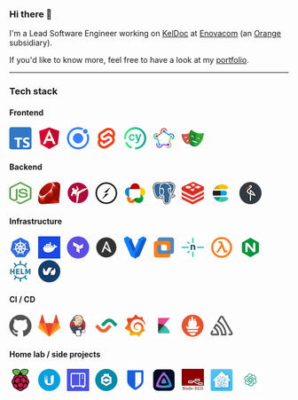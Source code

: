 ### Hi there 👋

I'm a Lead Software Engineer working on [KelDoc](https://www.keldoc.com) at [Enovacom](https://www.enovacom.com) (an [Orange](https://www.orange.com) subsidiary).

If you'd like to know more, feel free to have a look at my [portfolio](https://portfolio.gouty.fr).


---

### Tech stack


#### Frontend

<p>
  <a href="https://www.typescriptlang.org/" target="_blank" rel="noreferrer"><img
    src="/images/typescript.png"
    alt="typescript"
    title="Typescript"
    width="40"
    height="40"
  /></a> &nbsp;
  <a href="https://angular.io" target="_blank" rel="noreferrer"><img
    src="/images/angular.png"
    alt="angular"
    title="Angular"
    width="40"
    height="40"
  /></a> &nbsp;
  <a href="https://ionicframework.com/" target="_blank" rel="noreferrer"><img
    src="/images/ionic.svg"
    alt="ionic"
    title="Ionic"
    width="40"
    height="40"
  /></a> &nbsp;
  <a href="https://svelte.dev" target="_blank" rel="noreferrer"><img
    src="/images/svelte.png"
    alt="svelte"
    title="Svelte"
    width="40"
    height="40"
  /></a> &nbsp;
  <a href="https://www.cypress.io" target="_blank" rel="noreferrer"><img
    src="/images/cypress.png"
    alt="cypress"
    title="Cypress"
    width="40"
    height="40"
  /></a> &nbsp;
  <a href="https://fastlane.tools" target="_blank" rel="noreferrer"><img
    src="/images/fastlane.png"
    alt="fastlane"
    title="Fastlane"
    width="40"
    height="40"
  /></a> &nbsp;
  <a href="https://playwright.dev" target="_blank" rel="noreferrer"><img
    src="/images/playwright.png"
    alt="playwright"
    title="Playwright"
    width="40"
    height="40"
  /></a> &nbsp;
</p>


#### Backend

<p>
  <a href="https://nodejs.org" target="_blank" rel="noreferrer"><img
    src="/images/nodejs.png"
    alt="nodejs"
    title="Nodejs"
    width="40"
    height="40"
  /></a> &nbsp;
  <a href="https://www.ruby-lang.org" target="_blank" rel="noreferrer"><img
    src="/images/ruby.png"
    alt="ruby"
    title="Ruby"
    width="40"
    height="40"
  /></a> &nbsp;
  <a href="https://sidekiq.org" target="_blank" rel="noreferrer"><img
    src="/images/sidekiq.png"
    alt="sidekiq"
    title="Sidekiq"
    width="40"
    height="40"
  /></a> &nbsp;
  <a href="https://socket.io" target="_blank" rel="noreferrer"><img
    src="/images/socket-io.png"
    alt="socket-io"
    title="Socket-io"
    width="40"
    height="40"
  /></a> &nbsp;
  <a href="https://webrtc.org" target="_blank" rel="noreferrer"><img
    src="/images/webrtc.png"
    alt="webrtc"
    title="WebRTC"
    width="40"
    height="40"
  /></a> &nbsp;
  <a href="https://www.postgresql.org/" target="_blank" rel="noreferrer"><img
    src="/images/postgresql.png"
    alt="postgresql"
    title="Postgresql"
    width="40"
    height="40"
  /></a> &nbsp;
  <a href="https://redis.io/" target="_blank" rel="noreferrer"><img
    src="/images/redis.png"
    alt="redis"
    title="Redis"
    width="40"
    height="40"
  /></a> &nbsp;
  <a href="https://www.elastic.co/elasticsearch" target="_blank" rel="noreferrer"><img
    src="/images/elasticsearch.png"
    alt="elasticsearch"
    title="Elasticsearch"
    width="40"
    height="40"
  /></a> &nbsp;
  <a href="https://min.io/" target="_blank" rel="noreferrer"><img
    src="/images/minio.png"
    alt="minio"
    title="Minio"
    width="40"
    height="40"
  /></a> &nbsp;
</p>


#### Infrastructure

<p align="left">
  <a href="https://kubernetes.io" target="_blank" rel="noreferrer"><img
    src="/images/kubernetes.png"
    alt="kubernetes"
    title="Kubernetes"
    width="40"
    height="40"
  /></a> &nbsp;
  <a href="https://docker.png" target="_blank" rel="noreferrer"><img
    src="/images/docker.png"
    alt="docker"
    title="Docker"
    width="40"
    height="40"
  /></a> &nbsp;
  <a href="https://www.terraform.io" target="_blank" rel="noreferrer"><img
    src="/images/terraform.png"
    alt="terraform"
    title="Terraform"
    width="40"
    height="40"
  /></a> &nbsp;
  <a href="https://www.ansible.com" target="_blank" rel="noreferrer"><img
    src="/images/ansible.png"
    alt="ansible"
    title="Ansible"
    width="40"
    height="40"
  /></a> &nbsp;
  <a href="https://www.vagrantup.com" target="_blank" rel="noreferrer"><img
    src="/images/vagrant.png"
    alt="vagrant"
    title="Vagrant"
    width="40"
    height="40"
  /></a> &nbsp;
  <a href="https://www.vmware.com" target="_blank" rel="noreferrer"><img
    src="/images/vmware.png"
    alt="vsphere"
    title="vSphere"
    width="40"
    height="40"
  /></a> &nbsp;
  <a href="https://www.netlify.com" target="_blank" rel="noreferrer"><img
    src="/images/netlify.png"
    alt="netlify"
    title="Netlify"
    width="40"
    height="40"
  /></a> &nbsp;
  <a href="https://aws.amazon.com/lambda/" target="_blank" rel="noreferrer"><img
    src="/images/aws-lambda.png"
    alt="aws-lambda"
    title="Aws-lambda"
    width="40"
    height="40"
  /></a> &nbsp;
  <a href="https://www.nginx.com" target="_blank" rel="noreferrer"><img
    src="/images/nginx.svg"
    alt="nginx"
    title="Nginx"
    width="40"
    height="40"
  /></a> &nbsp;
    <a href="https://helm.sh/" target="_blank" rel="noreferrer"><img
    src="/images/helm.png"
    alt="helm"
    title="Helm"
    width="40"
    height="40"
  /></a> &nbsp;
  <a href="https://ovh.com" target="_blank" rel="noreferrer"><img
    src="/images/ovh.png"
    alt="ovh"
    title="Ovh"
    width="40"
    height="40"
  /></a> &nbsp;
</p>


#### CI / CD

<p>
  <a href="https://github.com" target="_blank" rel="noreferrer"><img
    src="/images/github.png"
    alt="github"
    title="Github"
    width="40"
    height="40"
  /></a> &nbsp;
  <a href="https://gitlab.com" target="_blank" rel="noreferrer"><img
    src="/images/gitlab.png"
    alt="gitlab"
    title="Gitlab"
    width="40"
    height="40"
  /></a> &nbsp;
  <a href="https://www.jenkins.io/" target="_blank" rel="noreferrer"><img
    src="/images/jenkins.png"
    alt="jenkins"
    title="Jenkins"
    width="40"
    height="40"
  /></a> &nbsp;
  <a href="https://semaphoreci.com" target="_blank" rel="noreferrer"><img
    src="/images/semaphoreci.svg"
    alt="semaphoreci"
    title="Semaphoreci"
    width="40"
    height="40"
  /></a> &nbsp;
  <a href="https://grafana.com/" target="_blank" rel="noreferrer"><img
    src="/images/grafana.png"
    alt="grafana"
    title="Grafana"
    width="40"
    height="40"
  /></a> &nbsp;
  <a href="https://www.elastic.co/kibana" target="_blank" rel="noreferrer"><img
    src="/images/kibana.svg"
    alt="kibana"
    title="Kibana"
    width="40"
    height="40"
  /></a> &nbsp;
  <a href="https://prometheus.png" target="_blank" rel="noreferrer"><img
    src="/images/prometheus.png"
    alt="prometheus"
    title="Prometheus"
    width="40"
    height="40"
  /></a> &nbsp;
  <a href="https://sentry.io/" target="_blank" rel="noreferrer"><img
    src="/images/sentry.png"
    alt="sentry"
    title="Sentry"
    width="40"
    height="40"
  /></a> &nbsp;
</p>


#### Home lab / side projects

<p>
  <a href="https://www.raspberrypi.org/" target="_blank" rel="noreferrer"><img
    src="/images/raspberry.png"
    alt="raspberry"
    title="Raspberry"
    width="40"
    height="40"
  /></a> &nbsp;
  <a href="https://www.ui.com/" target="_blank" rel="noreferrer"><img
    src="/images/ubiquiti.png"
    alt="ubiquiti"
    title="Ubiquiti"
    width="40"
    height="40"
  /></a> &nbsp;
  <a href="https://www.synology.com/" target="_blank" rel="noreferrer"><img
    src="/images/synology.png"
    alt="synology"
    title="Synology"
    width="40"
    height="40"
  /></a> &nbsp;
  <a href="https://www.keycloak.org/" target="_blank" rel="noreferrer"><img
    src="/images/keycloak.png"
    alt="keycloak"
    title="Keycloak"
    width="40"
    height="40"
  /></a> &nbsp;
  <a href="https://github.com/dani-garcia/vaultwarden" target="_blank" rel="noreferrer"><img
    src="/images/vaultwarden.png"
    alt="vaultwarden"
    title="Vaultwarden"
    width="40"
    height="40"
  /></a> &nbsp;
  <a href="https://jellyfin.org/" target="_blank" rel="noreferrer"><img
    src="/images/jellyfin.png"
    alt="jellyfin"
    title="jellyfin"
    width="40"
    height="40"
  /></a> &nbsp;
  <a href="https://node-red.info/" target="_blank" rel="noreferrer"><img
    src="/images/node-red.png"
    alt="node-red"
    title="Node RED"
    width="40"
    height="40"
  /></a> &nbsp;
  <a href="https://www.home-assistant.io/" target="_blank" rel="noreferrer"><img
    src="/images/home-assistant.png"
    alt="Home Assistant"
    title="Home Assistant"
    width="40"
    height="40"
  /></a> &nbsp;
  <a href="https://openai.com/blog/openai-api" target="_blank" rel="noreferrer"><img
    src="/images/openai.png"
    alt="OpenAI"
    title="OpenAI API"
    width="40"
    height="40"
  /></a> &nbsp;
</p>
